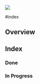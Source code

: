 <img src="https://i.redd.it/ntk5hvvoy8la1.jpg" class="header-image">

#index 

## Overview


## Index

### Done

### In Progress